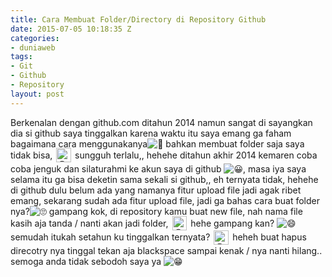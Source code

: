 ```yaml
---
title: Cara Membuat Folder/Directory di Repository Github
date: 2015-07-05 10:18:35 Z
categories:
- duniaweb
tags:
- Git
- Github
- Repository
layout: post
---
```


<p>Berkenalan dengan github.com ditahun 2014 namun sangat di sayangkan dia si github saya tinggalkan karena waktu itu saya emang ga faham bagaimana cara menggunakanya<img draggable="false" class="emojione" alt="🤔" src="https://cdnjs.cloudflare.com/ajax/libs/emojione/2.1.0/assets/svg/1f914.svg"> bahkan membuat folder saja saya tidak bisa, <img src="https://eggoez.bitbucket.io/wp-content/emojione/png/1f625.png" alt="😥" class="emojione" style="font-size:inherit;height:3ex;width:3.1ex;min-height:20px;min-width:20px;display:inline-block;margin:-.2ex .15em .2ex;line-height:normal;vertical-align:middle"> sungguh terlalu,, hehehe ditahun akhir 2014 kemaren coba coba jenguk dan silaturahmi ke akun saya di github <img draggable="false" class="emojione" alt="😀" src="https://cdnjs.cloudflare.com/ajax/libs/emojione/2.1.0/assets/svg/1f600.svg">, masa iya saya selama itu ga bisa deketin sama sekali si github,, eh ternyata tidak, hehehe di github dulu belum ada yang namanya fitur upload file jadi agak ribet emang, sekarang sudah ada fitur upload file, jadi ga bahas cara buat folder nya?<img draggable="false" class="emojione" alt="🙄" src="https://cdnjs.cloudflare.com/ajax/libs/emojione/2.1.0/assets/svg/1f644.svg"> gampang kok, di repository kamu buat new file, nah nama file kasih aja tanda / nanti akan jadi folder, <img src="https://eggoez.bitbucket.io/wp-content/emojione/png/1f602.png" alt="😂" class="emojione" style="font-size:inherit;height:3ex;width:3.1ex;min-height:20px;min-width:20px;display:inline-block;margin:-.2ex .15em .2ex;line-height:normal;vertical-align:middle"> hehe gampang kan? <img draggable="false" class="emojione" alt="😄" src="https://cdnjs.cloudflare.com/ajax/libs/emojione/2.1.0/assets/svg/1f604.svg">semudah itukah setahun ku tinggalkan ternyata? <img src="https://eggoez.bitbucket.io/wp-content/emojione/png/1f606.png" alt="😆" class="emojione" style="font-size:inherit;height:3ex;width:3.1ex;min-height:20px;min-width:20px;display:inline-block;margin:-.2ex .15em .2ex;line-height:normal;vertical-align:middle"> heheh buat hapus direcotry nya tinggal tekan aja blackspace sampai kenak / nya nanti hilang.. semoga anda tidak sebodoh saya ya <img draggable="false" class="emojione" alt="😁" src="https://cdnjs.cloudflare.com/ajax/libs/emojione/2.1.0/assets/svg/1f601.svg"></p>